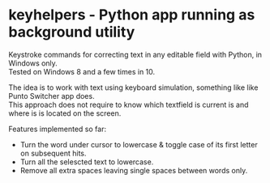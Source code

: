 # keyhelpers - Python app running as background utility
Keystroke commands for correcting text in any editable field with Python, in Windows only.  
Tested on Windows 8 and a few times in 10.

The idea is to work with text using keyboard simulation, something like like Punto Switcher app does.  
This approach does not require to know which textfield is current is and where is is located on the screen.

Features implemented so far:
- Turn the word under cursor to lowercase & toggle case of its first letter on subsequent hits.
- Turn all the selescted text to lowercase.
- Remove all extra spaces leaving single spaces between words only.

